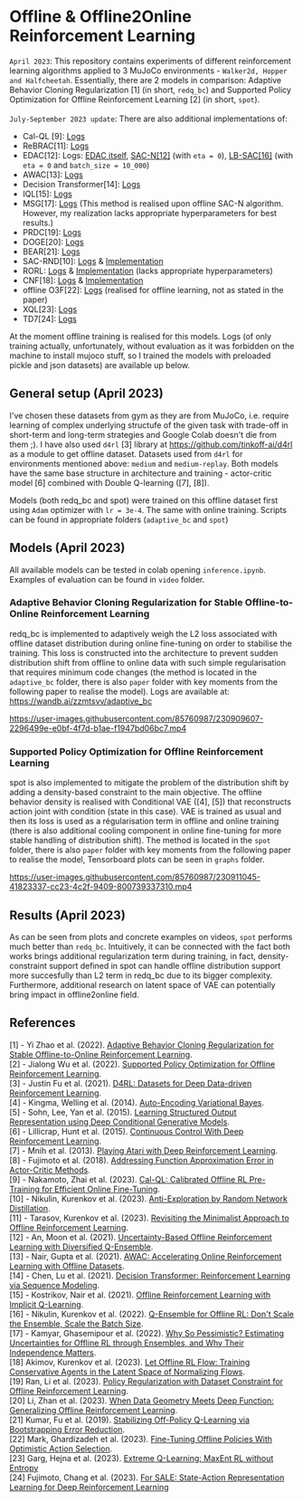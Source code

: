 # Offline & Offline2Online Reinforcement Learning
`April 2023`: This repository contains experiments of different reinforcement learning algorithms applied to 3 MuJoCo environments - `Walker2d, Hopper and Halfcheetah`. Essentially, there are 2 models in comparison: Adaptive Behavior Cloning Regularization [1] (in short, `redq_bc`) and Supported Policy Optimization for Offline Reinforcement Learning [2] (in short, `spot`).<br /><br />
`July-September 2023 update`: There are also additional implementations of:

- Cal-QL [9]: [Logs](https://wandb.ai/zzmtsvv/cal_ql?workspace=user-zzmtsvv)
- ReBRAC[11]: [Logs](https://wandb.ai/zzmtsvv/ReBRAC?workspace=user-zzmtsvv)
- EDAC[12]: Logs: [EDAC itself](https://wandb.ai/zzmtsvv/EDAC?workspace=user-zzmtsvv), [SAC-N[12]](https://wandb.ai/zzmtsvv/SAC-N?workspace=user-zzmtsvv) (with `eta = 0`), [LB-SAC[16]](https://wandb.ai/zzmtsvv/LB-SAC?workspace=user-zzmtsvv) (with `eta = 0` and `batch_size = 10_000`)
- AWAC[13]: [Logs](https://wandb.ai/zzmtsvv/AWAC?workspace=user-zzmtsvv)
- Decision Transformer[14]: [Logs](https://wandb.ai/zzmtsvv/DecisionTransformer?workspace=user-zzmtsvv)
- IQL[15]: [Logs](https://wandb.ai/zzmtsvv/IQL?workspace=user-zzmtsvv)
- MSG[17]: [Logs](https://wandb.ai/zzmtsvv/MSG?workspace=user-zzmtsvv) (This method is realised upon offline SAC-N algorithm. However, my realization lacks appropriate hyperparameters for best results.)
- PRDC[19]: [Logs](https://wandb.ai/zzmtsvv/PRDC?workspace=user-zzmtsvv)
- DOGE[20]: [Logs](https://wandb.ai/zzmtsvv/DOGE?workspace=user-zzmtsvv)
- BEAR[21]: [Logs](https://wandb.ai/zzmtsvv/BEAR?workspace=user-zzmtsvv)
- SAC-RND[10]: [Logs](https://wandb.ai/zzmtsvv/sac_rnd?workspace=user-zzmtsvv) & [Implementation](https://github.com/zzmtsvv/sac_rnd)
- RORL: [Logs](https://wandb.ai/zzmtsvv/RORL?workspace=user-zzmtsvv) & [Implementation](https://github.com/zzmtsvv/rorl) (lacks appropriate hyperparameters)
- CNF[18]: [Logs](https://wandb.ai/zzmtsvv/CNF/workspace?workspace=user-zzmtsvv) & [Implementation](https://github.com/zzmtsvv/cnf)
- offline O3F[22]: [Logs](https://wandb.ai/zzmtsvv/offline_O3F?workspace=user-zzmtsvv) (realised for offline learning, not as stated in the paper)
- XQL[23]: [Logs](https://wandb.ai/zzmtsvv/XQL?workspace=user-zzmtsvv)
- TD7[24]: [Logs](https://wandb.ai/zzmtsvv/TD7?workspace=user-zzmtsvv)

At the moment offline training is realised for this models. Logs (of only training actually, unfortunately, without evaluation as it was forbidden on the machine to install mujoco stuff, so I trained the models with preloaded pickle and json datasets) are available up below.

## General setup (April 2023)
I've chosen these datasets from gym as they are from MuJoCo, i.e. require learning of complex underlying structufe of the given task with trade-off in short-term and long-term strategies and Google Colab doesn't die from them ;). I have also used `d4rl` [3] library at https://github.com/tinkoff-ai/d4rl as a module to get offline dataset. Datasets used from `d4rl` for environments mentioned above: `medium` and `medium-replay`. Both models have the same base structure in architecture and training - actor-critic model [6] combined with Double Q-learning ([7], [8]).

Models (both redq_bc and spot) were trained on this offline dataset first using `Adam` optimizer with `lr = 3e-4`. The same with online training. Scripts can be found in appropriate folders (`adaptive_bc` and `spot`)

## Models (April 2023)

All available models can be tested in colab opening `inference.ipynb`. Examples of evaluation can be found in `video` folder.

### Adaptive Behavior Cloning Regularization for Stable Offline-to-Online Reinforcement Learning
redq_bc is implemented to adaptively weigh the L2 loss associated with offline dataset distribution during online fine-tuning on order to stabilise the training. This loss is constructed into the architecture to prevent sudden distribution shift from offline to online data with such simple regularisation that requires minimum code changes (the method is located in the `adaptive_bc` folder, there is also `paper` folder with key moments from the following paper to realise the model). Logs are available at: https://wandb.ai/zzmtsvv/adaptive_bc


https://user-images.githubusercontent.com/85760987/230909607-2296499e-e0bf-4f7d-b1ae-f1947bd06bc7.mp4


### Supported Policy Optimization for Offline Reinforcement Learning
spot is also implemented to mitigate the problem of the distribution shift by adding a density-based constraint to the main objective. The offline behavior density is realised with Conditional VAE ([4], [5]) that reconstructs action joint with condition (state in this case). VAE is trained as usual and then its loss is used as a régularisation term in offline and online training (there is also additional cooling component in online fine-tuning for more stable handling of distribution shift). The method is located in the `spot` folder, there is also `paper` folder with key moments from the following paper to realise the model, Tensorboard plots can be seen in `graphs` folder.

https://user-images.githubusercontent.com/85760987/230911045-41823337-cc23-4c2f-9409-800739337310.mp4


## Results (April 2023)
As can be seen from plots and concrete examples on videos, `spot` performs much better than `redq_bc`. Intuitively, it can be connected with the fact both works brings additional regularization term during training, in fact, density-constraint support defined in spot can handle offline distribution support more succesfully than L2 term in redq_bc due to its bigger complexity. Furthermore, additional research on latent space of VAE can potentially bring impact in offline2online field.


## References
[1] - Yi Zhao et al. (2022). [Adaptive Behavior Cloning Regularization for Stable Offline-to-Online Reinforcement Learning](https://arxiv.org/abs/2210.13846). <br/>
[2] - Jialong Wu et al. (2022). [Supported Policy Optimization for Offline Reinforcement Learning](https://arxiv.org/abs/2202.06239). <br />
[3] - Justin Fu et al. (2021). [D4RL: Datasets for Deep Data-driven Reinforcement Learning](https://arxiv.org/abs/2004.07219). <br />
[4] - Kingma, Welling et al. (2014). [Auto-Encoding Variational Bayes](https://arxiv.org/abs/1312.6114). <br />
[5] - Sohn, Lee, Yan et al. (2015). [Learning Structured Output Representation using Deep Conditional Generative Models](https://papers.nips.cc/paper_files/paper/2015/hash/8d55a249e6baa5c06772297520da2051-Abstract.html). <br />
[6] - Lillicrap, Hunt et al. (2015). [Continuous Control With Deep Reinforcement Learning](https://arxiv.org/abs/1509.02971). <br />
[7] - Mnih et al. (2013). [Playing Atari with Deep Reinforcement Learning](https://arxiv.org/abs/1312.5602). <br />
[8] - Fujimoto et al. (2018). [Addressing Function Approximation Error in Actor-Critic Methods](https://arxiv.org/abs/1802.09477). <br />
[9] - Nakamoto, Zhai et al. (2023). [Cal-QL: Calibrated Offline RL Pre-Training for Efficient Online Fine-Tuning](https://arxiv.org/abs/2303.05479). <br />
[10] - Nikulin, Kurenkov et al. (2023). [Anti-Exploration by Random Network Distillation](https://arxiv.org/abs/2301.13616). <br/>
[11] - Tarasov, Kurenkov et al. (2023). [Revisiting the Minimalist Approach to Offline Reinforcement Learning](https://arxiv.org/abs/2305.09836). <br/>
[12] - An, Moon et al. (2021). [Uncertainty-Based Offline Reinforcement Learning with Diversified Q-Ensemble](https://arxiv.org/abs/2110.01548).<br/>
[13] - Nair, Gupta et al. (2021). [AWAC: Accelerating Online Reinforcement Learning with Offline Datasets](https://arxiv.org/abs/2006.09359).<br/>
[14] - Chen, Lu et al. (2021). [Decision Transformer: Reinforcement Learning via Sequence Modeling](https://arxiv.org/abs/2106.01345).<br/>
[15] - Kostrikov, Nair et al. (2021). [Offline Reinforcement Learning with Implicit Q-Learning](https://arxiv.org/abs/2110.06169).<br/>
[16] - Nikulin, Kurenkov et al. (2022). [Q-Ensemble for Offline RL: Don't Scale the Ensemble, Scale the Batch Size](https://arxiv.org/abs/2211.11092).<br/>
[17] - Kamyar, Ghasemipour et al. (2022). [Why So Pessimistic? Estimating Uncertainties for Offline RL through Ensembles, and Why Their Independence Matters](https://arxiv.org/abs/2205.13703). <br/>
[18] Akimov, Kurenkov et al. (2023). [Let Offline RL Flow: Training Conservative Agents in the Latent Space of Normalizing Flows](https://arxiv.org/abs/2211.11096).<br/>
[19] Ran, Li et al. (2023). [Policy Regularization with Dataset Constraint for Offline Reinforcement Learning](https://arxiv.org/abs/2306.06569). <br/>
[20] Li, Zhan et al. (2023). [When Data Geometry Meets Deep Function: Generalizing Offline Reinforcement Learning](https://arxiv.org/abs/2205.11027).<br/>
[21] Kumar, Fu et al. (2019). [Stabilizing Off-Policy Q-Learning via Bootstrapping Error Reduction](https://proceedings.neurips.cc/paper_files/paper/2019/file/c2073ffa77b5357a498057413bb09d3a-Paper.pdf).<br/>
[22] Mark, Ghardizadeh et al. (2023). [Fine-Tuning Offline Policies With Optimistic Action Selection](https://openreview.net/forum?id=2x8EKbGU51k). <br/>
[23] Garg, Hejna et al. (2023). [Extreme Q-Learning: MaxEnt RL without Entropy](https://arxiv.org/abs/2301.02328) <br/>
[24] Fujimoto, Chang et al. (2023). [For SALE: State-Action Representation Learning for Deep Reinforcement Learning](https://arxiv.org/abs/2306.02451)
